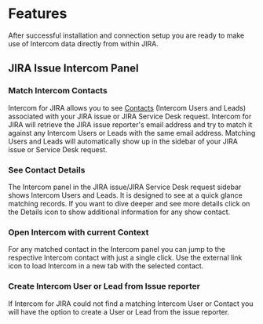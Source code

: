 # Features

After successful installation and connection setup you are ready to make use of Intercom data directly from within JIRA.

## JIRA Issue Intercom Panel

### Match Intercom Contacts

Intercom for JIRA allows you to see [Contacts](/Glossary.md#def-contacts) \(Intercom Users and Leads\) associated with your JIRA issue or JIRA Service Desk request. Intercom for JIRA will retrieve the JIRA issue reporter's email address and try to match it against any Intercom Users or Leads with the same email address. Matching Users and Leads will automatically show up in the sidebar of your JIRA issue or Service Desk request.

### See Contact Details

The Intercom panel in the JIRA issue/JIRA Service Desk request sidebar shows Intercom Users and Leads. It is designed to see at a quick glance matching records. If you want to dive deeper and see more details click on the Details icon to show additional information for any show contact.

### Open Intercom with current Context

For any matched contact in the Intercom panel you can jump to the respective Intercom contact with just a single click. Use the external link icon to load Intercom in a new tab with the selected contact.

### Create Intercom User or Lead from Issue reporter

If Intercom for JIRA could not find a matching Intercom User or Contact you will have the option to create a User or Lead from the issue reporter.

